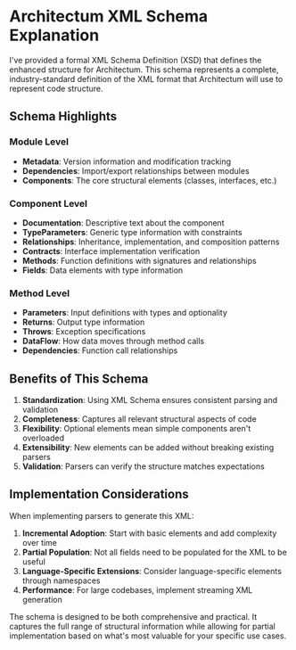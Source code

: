 # Architectum XML Schema Explanation

I've provided a formal XML Schema Definition (XSD) that defines the enhanced structure for Architectum. This schema represents a complete, industry-standard definition of the XML format that Architectum will use to represent code structure.

## Schema Highlights

### Module Level
- **Metadata**: Version information and modification tracking
- **Dependencies**: Import/export relationships between modules
- **Components**: The core structural elements (classes, interfaces, etc.)

### Component Level
- **Documentation**: Descriptive text about the component
- **TypeParameters**: Generic type information with constraints
- **Relationships**: Inheritance, implementation, and composition patterns
- **Contracts**: Interface implementation verification
- **Methods**: Function definitions with signatures and relationships
- **Fields**: Data elements with type information

### Method Level
- **Parameters**: Input definitions with types and optionality
- **Returns**: Output type information
- **Throws**: Exception specifications
- **DataFlow**: How data moves through method calls
- **Dependencies**: Function call relationships

## Benefits of This Schema

1. **Standardization**: Using XML Schema ensures consistent parsing and validation
2. **Completeness**: Captures all relevant structural aspects of code
3. **Flexibility**: Optional elements mean simple components aren't overloaded
4. **Extensibility**: New elements can be added without breaking existing parsers
5. **Validation**: Parsers can verify the structure matches expectations

## Implementation Considerations

When implementing parsers to generate this XML:

1. **Incremental Adoption**: Start with basic elements and add complexity over time
2. **Partial Population**: Not all fields need to be populated for the XML to be useful
3. **Language-Specific Extensions**: Consider language-specific elements through namespaces
4. **Performance**: For large codebases, implement streaming XML generation

The schema is designed to be both comprehensive and practical. It captures the full range of structural information while allowing for partial implementation based on what's most valuable for your specific use cases.
